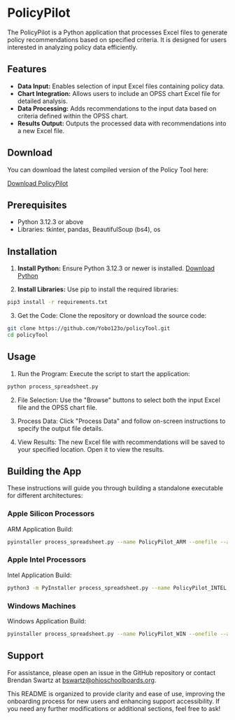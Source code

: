 # PolicyPilot

The PolicyPilot is a Python application that processes Excel files to generate policy recommendations based on specified criteria. It is designed for users interested in analyzing policy data efficiently.

## Features

- **Data Input:** Enables selection of input Excel files containing policy data.
- **Chart Integration:** Allows users to include an OPSS chart Excel file for detailed analysis.
- **Data Processing:** Adds recommendations to the input data based on criteria defined within the OPSS chart.
- **Results Output:** Outputs the processed data with recommendations into a new Excel file.

## Download

You can download the latest compiled version of the Policy Tool here:

[Download PolicyPilot](https://github.com/Yobo123o/PolicyPilot/releases)

## Prerequisites

- Python 3.12.3 or above
- Libraries: tkinter, pandas, BeautifulSoup (bs4), os

## Installation

1. **Install Python:** Ensure Python 3.12.3 or newer is installed. [Download Python](https://www.python.org/downloads/)

2. **Install Libraries:** Use pip to install the required libraries:
```bash
pip3 install -r requirements.txt
```
3. Get the Code: Clone the repository or download the source code:
```bash
git clone https://github.com/Yobo123o/policyTool.git
cd policyTool
```
## Usage
1. Run the Program: Execute the script to start the application:
```bash
python process_spreadsheet.py
```
2. File Selection: Use the "Browse" buttons to select both the input Excel file and the OPSS chart file. 

3. Process Data: Click "Process Data" and follow on-screen instructions to specify the output file details.

4. View Results: The new Excel file with recommendations will be saved to your specified location. Open it to view the results.

## Building the App
These instructions will guide you through building a standalone executable for different architectures:

### Apple Silicon Processors
ARM Application Build:
```bash
pyinstaller process_spreadsheet.py --name PolicyPilot_ARM --onefile --argv-emulation --noconsole
```

### Apple Intel Processors
Intel Application Build:
```bash
python3 -m PyInstaller process_spreadsheet.py --name PolicyPilot_INTEL --onefile --argv-emulation --noconsole
```


### Windows Machines
Windows Application Build:
```bash
pyinstaller process_spreadsheet.py --name PolicyPilot_WIN --onefile --argv-emulation --noconsole
```

## Support
For assistance, please open an issue in the GitHub repository or contact Brendan Swartz at bswartz@ohioschoolboards.org.

This README is organized to provide clarity and ease of use, improving the onboarding process for new users and enhancing support accessibility. If you need any further modifications or additional sections, feel free to ask!
